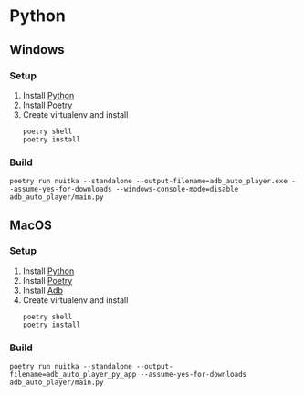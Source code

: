 # Python

## Windows
### Setup
1. Install [Python](https://www.python.org/downloads/)
2. Install [Poetry](https://python-poetry.org/docs/#installing-with-the-official-installer)
3. Create virtualenv and install
   ```shell
   poetry shell
   poetry install
   ```
### Build
```shell
poetry run nuitka --standalone --output-filename=adb_auto_player.exe --assume-yes-for-downloads --windows-console-mode=disable adb_auto_player/main.py
```

## MacOS
### Setup
1. Install [Python](https://formulae.brew.sh/formula/python@3.12)
2. Install [Poetry](https://python-poetry.org/docs/#installing-with-pipx)
3. Install [Adb](https://formulae.brew.sh/cask/android-platform-tools)
4. Create virtualenv and install
   ```shell
   poetry shell
   poetry install
   ```
### Build
```shell
poetry run nuitka --standalone --output-filename=adb_auto_player_py_app --assume-yes-for-downloads adb_auto_player/main.py
```
